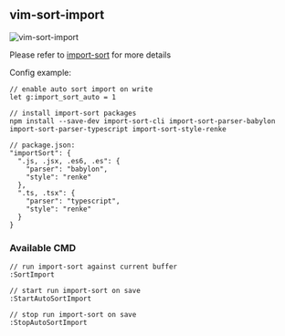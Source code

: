 vim-sort-import
----------

![vim-sort-import](https://user-images.githubusercontent.com/486382/31822807-a24b33d8-b5b2-11e7-8468-df9a6f45528e.gif)


Please refer to [import-sort](https://github.com/renke/import-sort) for more details

Config example:
```
// enable auto sort import on write
let g:import_sort_auto = 1

// install import-sort packages
npm install --save-dev import-sort-cli import-sort-parser-babylon import-sort-parser-typescript import-sort-style-renke

// package.json:
"importSort": {
  ".js, .jsx, .es6, .es": {
    "parser": "babylon",
    "style": "renke"
  },
  ".ts, .tsx": {
    "parser": "typescript",
    "style": "renke"
  }
}
```

### Available CMD
```
// run import-sort against current buffer
:SortImport

// start run import-sort on save
:StartAutoSortImport

// stop run import-sort on save
:StopAutoSortImport
```
